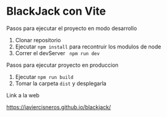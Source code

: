 # BlackJack con Vite

Pasos para ejecutar el proyecto en modo desarrollo

1. Clonar repositorio 
2. Ejecutar ```npm install``` para recontruir los modulos de node
2. Correr el devServer ``` npm run dev```

Pasos para ejecutar proyecto en produccion 

1. Ejecutar ```npm run build```
2. Tomar la carpeta  ```dist``` y desplegarla

Link a la web

https://javiercisneros.github.io/blackjack/
